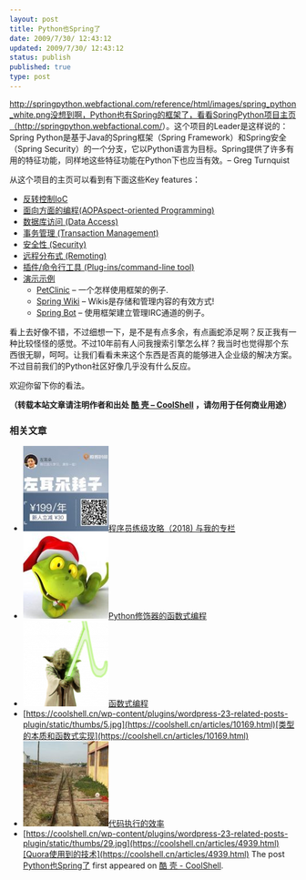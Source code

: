 ```yaml
---
layout: post
title: Python也Spring了
date: 2009/7/30/ 12:43:12
updated: 2009/7/30/ 12:43:12
status: publish
published: true
type: post
---
```


http://springpython.webfactional.com/reference/html/images/spring_python_white.png没想到啊，Python也有Spring的框架了，看看SpringPython项目主页（<http://springpython.webfactional.com/>）。这个项目的Leader是这样说的：Spring Python是基于Java的Spring框架（Spring Framework）和Spring安全（Spring Security）的一个分支，它以Python语言为目标。Spring提供了许多有用的特征功能，同样地这些特征功能在Python下也应当有效。– Greg Turnquist



从这个项目的主页可以看到有下面这些Key features：


* [反转控制IoC](https://coolshell.cn/wp-admin/reference/html/objects.html)
* [面向方面的编程(AOPAspect-oriented Programming)](https://coolshell.cn/wp-admin/reference/html/aop.html)
* [数据库访问 (Data Access)](https://coolshell.cn/wp-admin/reference/html/dao.html)
* [事务管理 (Transaction Management)](https://coolshell.cn/wp-admin/reference/html/transaction.html)
* [安全性 (Security)](https://coolshell.cn/wp-admin/reference/html/security.html)
* [远程分布式 (Remoting)](https://coolshell.cn/wp-admin/reference/html/remoting.html)
* [插件/命令行工具 (Plug-ins/command-line tool)](https://coolshell.cn/wp-admin/reference/html/plugins.html)
* [演示示例](https://coolshell.cn/wp-admin/reference/html/samples.html)
	+ [PetClinic](https://coolshell.cn/wp-admin/reference/html/samples.html#samples-petclinic) – 一个怎样使用框架的例子.
	+ [Spring Wiki](https://coolshell.cn/wp-admin/reference/html/samples.html#samples-springwiki) – Wikis是存储和管理内容的有效方式!
	+ [Spring Bot](https://coolshell.cn/wp-admin/reference/html/samples.html#samples-springbot) – 使用框架建立管理IRC通道的例子。


看上去好像不错，不过细想一下，是不是有点多余，有点画蛇添足啊？反正我有一种比较怪怪的感觉。不过10年前有人问我搜索引擎怎么样？我当时也觉得那个东西很无聊，呵呵。让我们看看未来这个东西是否真的能够进入企业级的解决方案。不过目前我们的Python社区好像几乎没有什么反应。


欢迎你留下你的看法。



**（转载本站文章请注明作者和出处 [酷 壳 – CoolShell](https://coolshell.cn/) ，请勿用于任何商业用途）**



### 相关文章

* [![程序员练级攻略（2018)  与我的专栏](../wp-content/uploads/2018/05/300x262-150x150.jpg)](https://coolshell.cn/articles/18360.html)[程序员练级攻略（2018) 与我的专栏](https://coolshell.cn/articles/18360.html)
* [![Python修饰器的函数式编程](../wp-content/uploads/2014/03/snake-hat-new-year-schedule-800x960-150x150.jpg)](https://coolshell.cn/articles/11265.html)[Python修饰器的函数式编程](https://coolshell.cn/articles/11265.html)
* [![函数式编程](../wp-content/uploads/2013/12/yoda-lambda-150x150.png)](https://coolshell.cn/articles/10822.html)[函数式编程](https://coolshell.cn/articles/10822.html)
* [https://coolshell.cn/wp-content/plugins/wordpress-23-related-posts-plugin/static/thumbs/5.jpg](https://coolshell.cn/articles/10169.html)[类型的本质和函数式实现](https://coolshell.cn/articles/10169.html)
* [![代码执行的效率](../wp-content/uploads/2012/07/muxnt-150x150.jpg)](https://coolshell.cn/articles/7886.html)[代码执行的效率](https://coolshell.cn/articles/7886.html)
* [https://coolshell.cn/wp-content/plugins/wordpress-23-related-posts-plugin/static/thumbs/29.jpg](https://coolshell.cn/articles/4939.html)[Quora使用到的技术](https://coolshell.cn/articles/4939.html)
The post [Python也Spring了](https://coolshell.cn/articles/1204.html) first appeared on [酷 壳 - CoolShell](https://coolshell.cn).